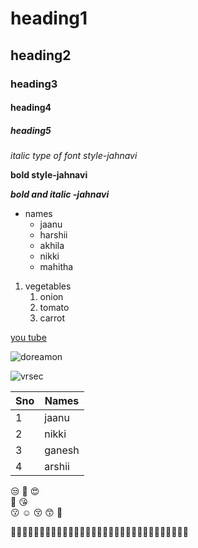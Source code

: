# heading1
## heading2
### heading3
#### heading4
##### heading5
*italic type of font style-jahnavi*

**bold style-jahnavi**

***bold and italic -jahnavi***

* names
  * jaanu
  * harshii
  * akhila
  * nikki
  * mahitha
  
1. vegetables
    1. onion
    2. tomato
    3. carrot
 
[you tube](youtube.com/)

![doreamon](https://upload.wikimedia.org/wikipedia/en/b/bd/Doraemon_character.png)

![vrsec](https://educationiconnect.com/college/wp-content/uploads/2020/04/VELAGAPUDI-RAMAKRISHNA-SIDDHARTHA-ENGINEERING-COLLEGE-Admission-Fee.jpg)

Sno|Names
---|---
1|jaanu
2|nikki
3|ganesh
4|arshii

:unamused:
:smiling_face_with_three_hearts:	:heart_eyes: 	
	:star_struck: 	 	:kissing_heart: 	
	:kissing:  	:relaxed:
:kissing_closed_eyes: 	:kissing_smiling_eyes: 
 	:smiling_face_with_tear: 	
  
  :rat::rat::rat::rat::rat::rat::rat::rat::rat::rat::rat::rat::rat::rat::rat::rat::rat::rat::rat::rat::rat::rat::rat::rat::rat::rat::rat::rat::rat::rat::rat:
